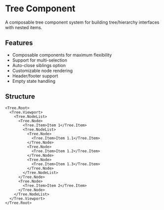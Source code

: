 # Tree Component

A composable tree component system for building tree/hierarchy interfaces with nested items.

## Features

- Composable components for maximum flexibility
- Support for multi-selection
- Auto-close siblings option
- Customizable node rendering
- Header/footer support
- Empty state handling

## Structure

```svelte
<Tree.Root>
  <Tree.Viewport>
    <Tree.NodeList>
      <Tree.Node>
        <Tree.Item>Item 1</Tree.Item>
        <Tree.NodeList>
          <Tree.Node>
            <Tree.Item>Item 1.1</Tree.Item>
          </Tree.Node>
          <Tree.Node>
            <Tree.Item>Item 1.2</Tree.Item>
          </Tree.Node>
          <Tree.Node>
            <Tree.Item>Item 1.3</Tree.Item>
          </Tree.Node>
        </Tree.NodeList>
      </Tree.Node>
      <Tree.Node>
        <Tree.Item>Item 2</Tree.Item>
      </Tree.Node>
    </Tree.NodeList>
  </Tree.Viewport>
</Tree.Root>
```
